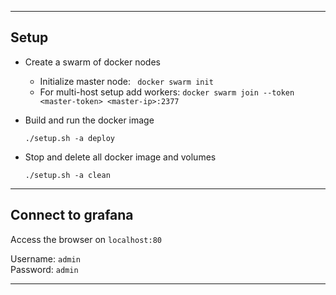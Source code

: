 
---

## Setup

* Create a swarm of docker nodes
    - Initialize master node: ` docker swarm init`
    - For multi-host setup add workers: `docker swarm join --token <master-token> <master-ip>:2377`

* Build and run the docker image
    ```
    ./setup.sh -a deploy
    ```

* Stop and delete all docker image and volumes
    ```
    ./setup.sh -a clean
    ```

---

## Connect to grafana
  Access the browser on `localhost:80`
  
  Username: `admin`   
  Password: `admin`

---
